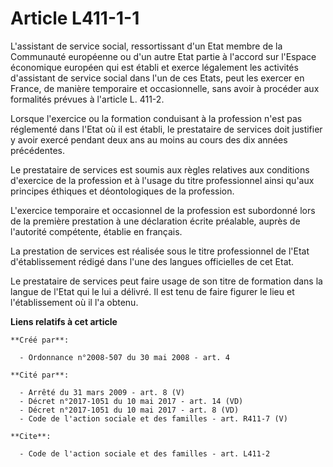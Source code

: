 # Article L411-1-1

L'assistant de service social, ressortissant d'un Etat membre de la Communauté européenne ou d'un autre Etat partie à
l'accord sur l'Espace économique européen qui est établi et exerce légalement les activités d'assistant de service social
dans l'un de ces Etats, peut les exercer en France, de manière temporaire et occasionnelle, sans avoir à procéder aux
formalités prévues à l'article L. 411-2. 

Lorsque l'exercice ou la formation conduisant à la profession n'est pas réglementé dans l'Etat où il est établi, le
prestataire de services doit justifier y avoir exercé pendant deux ans au moins au cours des dix années précédentes. 

Le prestataire de services est soumis aux règles relatives aux conditions d'exercice de la profession et à l'usage du titre
professionnel ainsi qu'aux principes éthiques et déontologiques de la profession.

L'exercice temporaire et occasionnel de la profession est subordonné lors de la première prestation à une déclaration écrite
préalable, auprès de l'autorité compétente, établie en français. 

La prestation de services est réalisée sous le titre professionnel de l'Etat d'établissement rédigé dans l'une des langues
officielles de cet Etat. 

Le prestataire de services peut faire usage de son titre de formation dans la langue de l'Etat qui le lui a délivré. Il est
tenu de faire figurer le lieu et l'établissement où il l'a obtenu.

**Liens relatifs à cet article**

	**Créé par**:

	  - Ordonnance n°2008-507 du 30 mai 2008 - art. 4

	**Cité par**:

	  - Arrêté du 31 mars 2009 - art. 8 (V)
	  - Décret n°2017-1051 du 10 mai 2017 - art. 14 (VD)
	  - Décret n°2017-1051 du 10 mai 2017 - art. 8 (VD)
	  - Code de l'action sociale et des familles - art. R411-7 (V)

	**Cite**:

	  - Code de l'action sociale et des familles - art. L411-2

